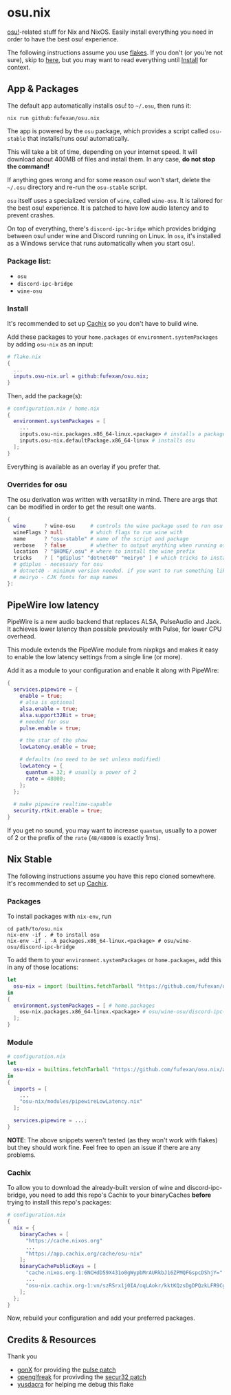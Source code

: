 # osu.nix

[osu!](https://osu.ppy.sh)-related stuff for Nix and NixOS. Easily install
everything you need in order to have the best osu! experience.

The following instructions assume you use [flakes](https://nixos.wiki/wiki/Flakes).
If you don't (or you're not sure), skip to [here](#nix-stable), but you may
want to read everything until [Install](#install) for context.

## App & Packages

The default app automatically installs osu! to `~/.osu`, then runs it:
```
nix run github:fufexan/osu.nix
```
The app is powered by the `osu` package, which provides a script called
`osu-stable` that installs/runs osu! automatically.

This will take a bit of time, depending on your internet speed. It will download
about 400MB of files and install them. In any case, **do not stop the command!**

If anything goes wrong and for some reason osu! won't start, delete the `~/.osu`
directory and re-run the `osu-stable` script.

`osu` itself uses a specialized version of `wine`, called `wine-osu`. It
is tailored for the best osu! experience. It is patched to have low audio
latency and to prevent crashes.

On top of everything, there's `discord-ipc-bridge` which provides bridging
between osu! under wine and Discord running on Linux. In `osu`, it's installed
as a Windows service that runs automatically when you start osu!.

### Package list:
- `osu`
- `discord-ipc-bridge`
- `wine-osu`

### Install

It's recommended to set up [Cachix](#cachix) so you don't have to build wine.

Add these packages to your `home.packages` or `environment.systemPackages` by
adding `osu-nix` as an input:
```nix
# flake.nix
{
  ...
  inputs.osu-nix.url = github:fufexan/osu.nix;
}
```

Then, add the package(s):
```nix
# configuration.nix / home.nix
{
  environment.systemPackages = [
    ...
    inputs.osu-nix.packages.x86_64-linux.<package> # installs a package
    inputs.osu-nix.defaultPackage.x86_64-linux # installs osu
  ];
}
```

Everything is available as an overlay if you prefer that.

### Overrides for osu

The osu derivation was written with versatility in mind. There are args that can be modified in order to get the result one wants.
```nix
{
  wine      ? wine-osu     # controls the wine package used to run osu
  wineFlags ? null         # which flags to run wine with
  name      ? "osu-stable" # name of the script and package
  verbose   ? false        # whether to output anything when running osu (verbose by default for the install process)
  location  ? "$HOME/.osu" # where to install the wine prefix
  tricks    ? [ "gdiplus" "dotnet40" "meiryo" ] # which tricks to install
  # gdiplus - necessary for osu
  # dotnet40 - minimum version needed. if you want to run something like gosumemory, you should use dotnet45, though you'll be on your own
  # meiryo - CJK fonts for map names
}:
```

## PipeWire low latency

PipeWire is a new audio backend that replaces ALSA, PulseAudio and Jack. It
achieves lower latency than possible previously with Pulse, for lower CPU
overhead.

This module extends the PipeWire module from nixpkgs and makes it easy to
enable the low latency settings from a single line (or more).

Add it as a module to your configuration and enable it along with PipeWire:
```nix
{
  services.pipewire = {
    enable = true;
    # alsa is optional
    alsa.enable = true;
    alsa.support32Bit = true;
    # needed for osu
    pulse.enable = true;

    # the star of the show
    lowLatency.enable = true;

    # defaults (no need to be set unless modified)
    lowLatency = {
      quantum = 32; # usually a power of 2
      rate = 48000;
    };
  };
  
  # make pipewire realtime-capable
  security.rtkit.enable = true;
}
```

If you get no sound, you may want to increase `quantum`, usually to a power of
2 or the prefix of the `rate` (`48/48000` is exactly 1ms).

## Nix Stable

The following instructions assume you have this repo cloned somewhere.
It's recommended to set up [Cachix](#cachix).

### Packages

To install packages with `nix-env`, run
```
cd path/to/osu.nix
nix-env -if . # to install osu
nix-env -if . -A packages.x86_64-linux.<package> # osu/wine-osu/discord-ipc-bridge
```

To add them to your `environment.systemPackages` or `home.packages`, add this in
any of those locations:
```nix
let
  osu-nix = import (builtins.fetchTarball "https://github.com/fufexan/osu.nix/archive/master.tar.gz");
in
{
  environment.systemPackages = [ # home.packages
    osu-nix.packages.x86_64-linux.<package> # osu/wine-osu/discord-ipc-bridge
  ];
}
```

### Module

```nix
# configuration.nix
let
  osu-nix = builtins.fetchTarball "https://github.com/fufexan/osu.nix/archive/master.tar.gz";
in
{
  imports = [
    ...
    "osu-nix/modules/pipewireLowLatency.nix"
  ];

  services.pipewire = ...;
}
```

**NOTE**: The above snippets weren't tested (as they won't work with flakes) but they
should work fine. Feel free to open an issue if there are any problems.

### Cachix

To allow you to download the already-built version of wine and
discord-ipc-bridge, you need to add this repo's Cachix to your
binaryCaches **before** trying to install this repo's packages:
```nix
# configuration.nix
{
  nix = {
    binaryCaches = [
      "https://cache.nixos.org"
      ...
      "https://app.cachix.org/cache/osu-nix"
    ];
    binaryCachePublicKeys = [
      "cache.nixos.org-1:6NCHdD59X431o0gWypbMrAURkbJ16ZPMQFGspcDShjY="
      ...
      "osu-nix.cachix.org-1:vn/szRSrx1j0IA/oqLAokr/kktKQzsDgDPQzkLFR9Cg="
    ];
  };
}
```
Now, rebuild your configuration and add your preferred packages.

## Credits & Resources
 
Thank you
- [gonX](https://github.com/gonX) for providing the
[pulse patch](https://drive.google.com/drive/folders/17MVlyXixv7uS3JW4B-H8oS4qgLn7eBw5)
- [openglfreak](https://github.com/openglfreak) for provivding the
[secur32 patch](https://github.com/openglfreak/wine-tkg-userpatches/blob/next/patches/0010-crypto/ps0004-secur32-Fix-crash-from-invalid-context-in-InitializeSecurityConte.patch)
- [yusdacra](https://github.com/yusdacra) for helping me debug this flake
